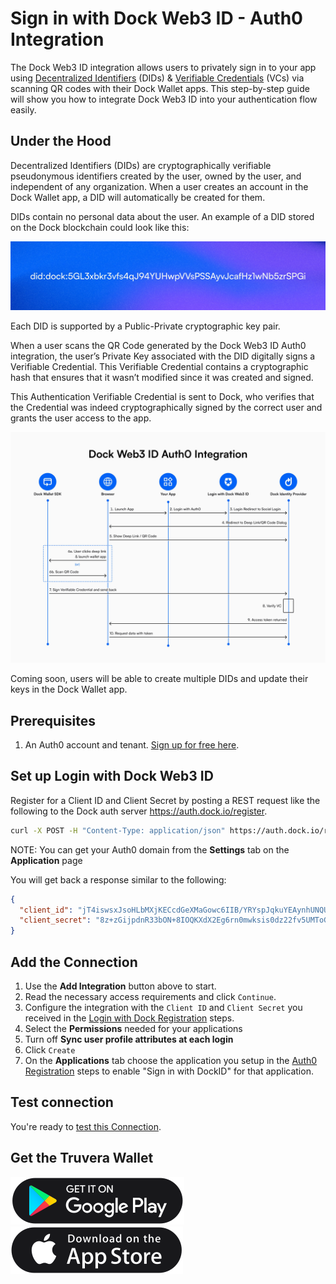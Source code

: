 # Sign in with Dock Web3 ID - Auth0 Integration

The Dock Web3 ID integration allows users to privately sign in to your app using [Decentralized Identifiers](https://dock.io/decentralized-identifiers) (DIDs) & [Verifiable Credentials](https://dock.io/verifiable-credentials) (VCs) via scanning QR codes with their Dock Wallet apps. This step-by-step guide will show you how to integrate Dock Web3 ID into your authentication flow easily.

## Under the Hood

Decentralized Identifiers (DIDs) are cryptographically verifiable pseudonymous identifiers created by the user, owned by the user, and independent of any organization. When a user creates an account in the Dock Wallet app, a DID will automatically be created for them.

DIDs contain no personal data about the user. An example of a DID stored on the Dock blockchain could look like this:

![sample-did](../media/DID%20example.jpg)

Each DID is supported by a Public-Private cryptographic key pair.

When a user scans the QR Code generated by the Dock Web3 ID Auth0 integration, the user’s Private Key associated with the DID digitally signs a Verifiable Credential. This Verifiable Credential contains a cryptographic hash that ensures that it wasn’t modified since it was created and signed.

This Authentication Verifiable Credential is sent to Dock, who verifies that the Credential was indeed cryptographically signed by the correct user and grants the user access to the app.

![auth-flow](../media/Dock%20Web3%20ID%20Auth0%20Integration.jpg)

Coming soon, users will be able to create multiple DIDs and update their keys in the Dock Wallet app.

## Prerequisites

1. An Auth0 account and tenant. [Sign up for free here](https://auth0.com/signup).

## Set up Login with Dock Web3 ID

Register for a Client ID and Client Secret by posting a REST request like the following to the Dock auth server <https://auth.dock.io/register>.

```bash
curl -X POST -H "Content-Type: application/json" https://auth.dock.io/register -d '{"name": "My App", "website": "https://www.my-app.org", "redirect_uris":["https://YOUR_AUTH0_DOMAIN/login/callback"]}'
```

NOTE: You can get your Auth0 domain from the **Settings** tab on the **Application** page

You will get back a response similar to the following:

```json
{
  "client_id": "jT4iswsxJsoHLbMXjKECcdGeXMaGowc6IIB/YRYspJqkuYEAynhUNQUOVMosGxwjJ5/DKNMafsmupXiA26GfceUIorCIlQDo+f7iq/H7MFtkfDBkKnW1iUEOcC/9nP2E",
  "client_secret": "8z+zGijpdnR33bON+8IOQKXdX2Eg6rn0mwksis0dz22fv5UMToGbjazcGNRM1Ary"
}
```

## Add the Connection

1. Use the **Add Integration** button above to start.
2. Read the necessary access requirements and click `Continue`.
3. Configure the integration with the `Client ID` and `Client Secret` you received in the [Login with Dock Registration](#setup-login-with-dock-web3-id) steps.
4. Select the **Permissions** needed for your applications
5. Turn off **Sync user profile attributes at each login**
6. Click `Create`
7. On the **Applications** tab choose the application you setup in the [Auth0 Registration](#auth0-registration) steps to enable "Sign in with DockID" for that application.

## Test connection

You're ready to [test this Connection](https://auth0.com/docs/authenticate/identity-providers/test-connections).

## Get the Truvera Wallet

[![Google Play](../media/gplay.svg)](https://play.google.com/store/apps/details?id=com.truvera.app) [![App Store](../media/app-store.svg)](https://apps.apple.com/br/app/truvera-wallet/id6739359697)
